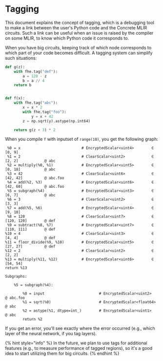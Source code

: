 # Tagging

This document explains the concept of tagging, which is a debugging tool to make a link between the user's Python code and the Concrete MLIR circuits. Such a link can be useful when an issue is raised by the compiler on some MLIR, to know which Python code it corresponds to.

When you have big circuits, keeping track of which node corresponds to which part of your code becomes difficult. A tagging system can simplify such situations:

```python
def g(z):
    with fhe.tag("def"):
        a = 120 - z
        b = a // 4
    return b


def f(x):
    with fhe.tag("abc"):
        x = x * 2
        with fhe.tag("foo"):
            y = x + 42
        z = np.sqrt(y).astype(np.int64)

    return g(z + 3) * 2
```

When you compile `f` with inputset of `range(10)`, you get the following graph:

```
 %0 = x                            # EncryptedScalar<uint4>        ∈ [0, 9]
 %1 = 2                            # ClearScalar<uint2>            ∈ [2, 2]            @ abc
 %2 = multiply(%0, %1)             # EncryptedScalar<uint5>        ∈ [0, 18]           @ abc
 %3 = 42                           # ClearScalar<uint6>            ∈ [42, 42]          @ abc.foo
 %4 = add(%2, %3)                  # EncryptedScalar<uint6>        ∈ [42, 60]          @ abc.foo
 %5 = subgraph(%4)                 # EncryptedScalar<uint3>        ∈ [6, 7]            @ abc
 %6 = 3                            # ClearScalar<uint2>            ∈ [3, 3]
 %7 = add(%5, %6)                  # EncryptedScalar<uint4>        ∈ [9, 10]
 %8 = 120                          # ClearScalar<uint7>            ∈ [120, 120]        @ def
 %9 = subtract(%8, %7)             # EncryptedScalar<uint7>        ∈ [110, 111]        @ def
%10 = 4                            # ClearScalar<uint3>            ∈ [4, 4]            @ def
%11 = floor_divide(%9, %10)        # EncryptedScalar<uint5>        ∈ [27, 27]          @ def
%12 = 2                            # ClearScalar<uint2>            ∈ [2, 2]
%13 = multiply(%11, %12)           # EncryptedScalar<uint6>        ∈ [54, 54]
return %13

Subgraphs:

    %5 = subgraph(%4):

        %0 = input                         # EncryptedScalar<uint2>          @ abc.foo
        %1 = sqrt(%0)                      # EncryptedScalar<float64>        @ abc
        %2 = astype(%1, dtype=int_)        # EncryptedScalar<uint1>          @ abc
        return %2
```

If you get an error, you'll see exactly where the error occurred (e.g., which layer of the neural network, if you tag layers).

{% hint style="info" %}
In the future, we plan to use tags for additional features (e.g., to measure performance of tagged regions), so it's a good idea to start utilizing them for big circuits.
{% endhint %}

